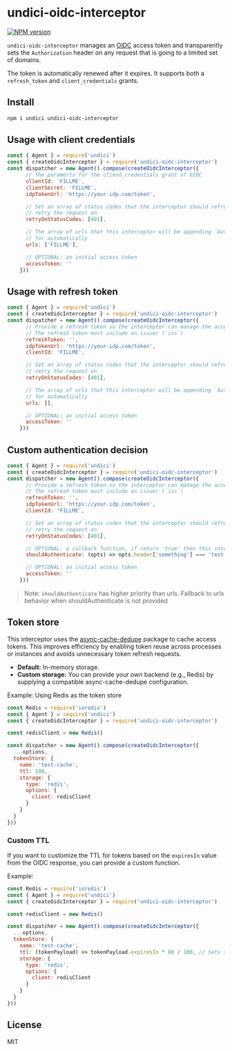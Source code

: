 # undici-oidc-interceptor


[![NPM version](https://img.shields.io/npm/v/undici-oidc-interceptor.svg?style=flat)](https://www.npmjs.com/package/undici-oidc-interceptor)

`undici-oidc-interceptor` manages an [OIDC](https://openid.net/specs/openid-connect-core-1_0.html) access token and transparently sets the `Authorization` header on any
request that is going to a limited set of domains.

The token is automatically renewed after it expires. It supports both a `refresh_token`
and `client_credentials` grants.

## Install

```bash
npm i undici undici-oidc-interceptor
```

## Usage with client credentials

```js
const { Agent } = require('undici')
const { createOidcInterceptor } = require('undici-oidc-interceptor')
const dispatcher = new Agent().compose(createOidcInterceptor({
      // The paramerts for the cliend_credentials grant of OIDC
      clientId: 'FILLME',
      clientSecret: 'FILLME',
      idpTokenUrl: 'https://your-idp.com/token',

      // Set an array of status codes that the interceptor should refresh and
      // retry the request on
      retryOnStatusCodes: [401],

      // The array of urls that this interceptor will be appending `Authorization` header
      // for automatically
      urls: ['FILLME'],

      // OPTIONAL: an initial access token
      accessToken: ''
    }))
``` 

## Usage with refresh token

```js
const { Agent } = require('undici')
const { createOidcInterceptor } = require('undici-oidc-interceptor')
const dispatcher = new Agent().compose(createOidcInterceptor({
      // Provide a refresh token so the interceptor can manage the access token
      // The refresh token must include an issuer (`iss`)
      refreshToken: '',
      idpTokenUrl: 'https://your-idp.com/token',
      clientId: 'FILLME',

      // Set an array of status codes that the interceptor should refresh and
      // retry the request on
      retryOnStatusCodes: [401],

      // The array of urls that this interceptor will be appending `Authorization` header
      // for automatically
      urls: [],

      // OPTIONAL: an initial access token
      accessToken: ''
    }))
```

## Custom authentication decision

```js
const { Agent } = require('undici')
const { createOidcInterceptor } = require('undici-oidc-interceptor')
const dispatcher = new Agent().compose(createOidcInterceptor({
      // Provide a refresh token so the interceptor can manage the access token
      // The refresh token must include an issuer (`iss`)
      refreshToken: '',
      idpTokenUrl: 'https://your-idp.com/token',
      clientId: 'FILLME',

      // Set an array of status codes that the interceptor should refresh and
      // retry the request on
      retryOnStatusCodes: [401],

      // OPTIONAL: a callback function, if return 'true' then this interceptor will include `Authorization` header
      shouldAuthenticate: (opts) => opts.header['something'] === 'test',

      // OPTIONAL: an initial access token
      accessToken: ''
    }))
```

> Note: `shouldAuthenticate` has higher priority than urls. Fallback to urls behavior when shouldAuthenticate is not provided

## Token store

This interceptor uses the [async-cache-dedupe](https://github.com/mcollina/async-cache-dedupe) package to cache access tokens. This improves efficiency by enabling token reuse across processes or instances and avoids unnecessary token refresh requests.

- **Default:** In-memory storage.
- **Custom storage:** You can provide your own backend (e.g., Redis) by supplying a compatible async-cache-dedupe configuration.

Example: Using Redis as the token store
```js
const Redis = require('ioredis')
const { Agent } = require('undici')
const { createOidcInterceptor } = require('undici-oidc-interceptor')

const redisClient = new Redis()

const dispatcher = new Agent().compose(createOidcInterceptor({
  ...options,
  tokenStore: {
    name: 'test-cache',
    ttl: 100,
    storage: { 
      type: 'redis', 
      options: { 
        client: redisClient 
      } 
    }
  }
}))
```

### Custom TTL
If you want to customize the TTL for tokens based on the `expiresIn` value from the OIDC response, you can provide a custom function.

Example:
```js
const Redis = require('ioredis')
const { Agent } = require('undici')
const { createOidcInterceptor } = require('undici-oidc-interceptor')

const redisClient = new Redis()

const dispatcher = new Agent().compose(createOidcInterceptor({
  ...options,
  tokenStore: {
    name: 'test-cache',
    ttl: (tokenPayload) => tokenPayload.expiresIn * 80 / 100, // Sets token TTL to 80% of the OIDC expiry time
    storage: { 
      type: 'redis', 
      options: { 
        client: redisClient 
      } 
    }
  }
}))
```

## License

MIT

